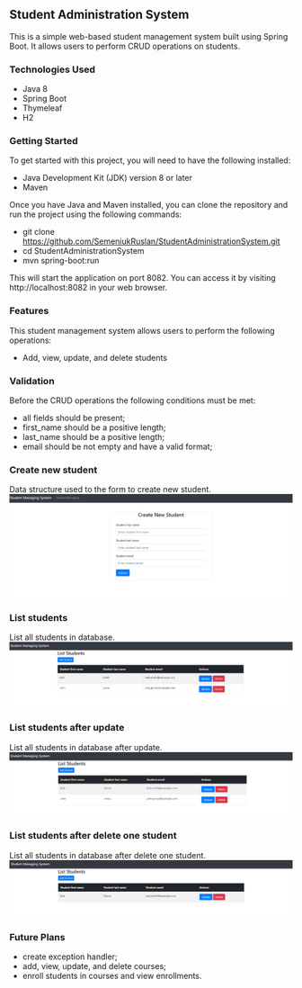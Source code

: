 ## Student Administration System
This is a simple web-based student management system built using Spring Boot. 
It allows users to perform CRUD operations on students.

### Technologies Used
- Java 8
- Spring Boot
- Thymeleaf
- H2

### Getting Started
To get started with this project, you will need to have the following installed:
- Java Development Kit (JDK) version 8 or later
- Maven

Once you have Java and Maven installed, you can clone the repository and run the project using the following commands:
- git clone https://github.com/SemeniukRuslan/StudentAdministrationSystem.git
- cd StudentAdministrationSystem
- mvn spring-boot:run

This will start the application on port 8082. You can access it by visiting http://localhost:8082 in your web browser.

### Features
This student management system allows users to perform the following operations:
* Add, view, update, and delete students

### Validation
Before the CRUD operations the following conditions must be met:
* all fields should be present;
* first_name should be a positive length;
* last_name should be a positive length;
* email should be not empty and have a valid format;

### Create new student
Data structure used to the form to create new student.
![formToCreateNewStudent](https://github.com/SemeniukRuslan/StudentAdministrationSystem/blob/master/src/main/resources/FormToCreateNewStudent.png "formToCreateNewStudent")

### List students
List all students in database.
![ListStudents](https://github.com/SemeniukRuslan/StudentAdministrationSystem/blob/master/src/main/resources/ListStudents.png "ListStudents")

### List students after update
List all students in database after update.
![ListStudentsAfterUpdate](https://github.com/SemeniukRuslan/StudentAdministrationSystem/blob/master/src/main/resources/ListStudentsAfterUpdate.png "ListStudentsAfterUpdate")

### List students after delete one student
List all students in database after delete one student.
![ListStudentsAfterDelete](https://github.com/SemeniukRuslan/StudentAdministrationSystem/blob/master/src/main/resources/ListStudentsAfterDelete.png "ListStudentsAfterDelete")

### Future Plans
* create exception handler;
* add, view, update, and delete courses;
* enroll students in courses and view enrollments.
